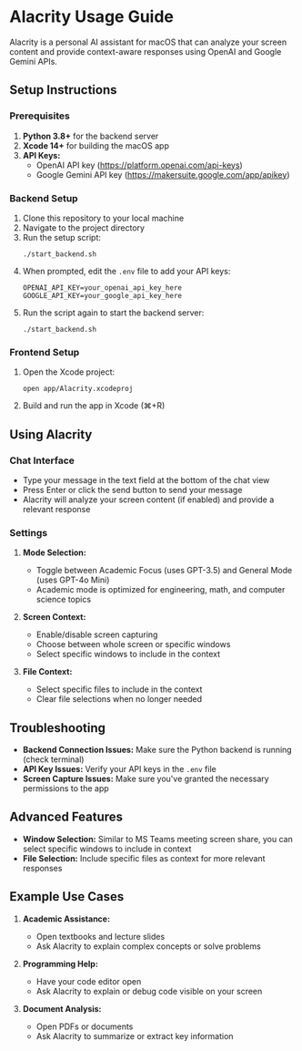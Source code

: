 # Alacrity Usage Guide

Alacrity is a personal AI assistant for macOS that can analyze your screen content and provide context-aware responses using OpenAI and Google Gemini APIs.

## Setup Instructions

### Prerequisites

1. **Python 3.8+** for the backend server
2. **Xcode 14+** for building the macOS app
3. **API Keys:**
   - OpenAI API key (https://platform.openai.com/api-keys)
   - Google Gemini API key (https://makersuite.google.com/app/apikey)

### Backend Setup

1. Clone this repository to your local machine
2. Navigate to the project directory
3. Run the setup script:
   ```
   ./start_backend.sh
   ```
4. When prompted, edit the `.env` file to add your API keys:
   ```
   OPENAI_API_KEY=your_openai_api_key_here
   GOOGLE_API_KEY=your_google_api_key_here
   ```
5. Run the script again to start the backend server:
   ```
   ./start_backend.sh
   ```

### Frontend Setup

1. Open the Xcode project:
   ```
   open app/Alacrity.xcodeproj
   ```
2. Build and run the app in Xcode (⌘+R)

## Using Alacrity

### Chat Interface

- Type your message in the text field at the bottom of the chat view
- Press Enter or click the send button to send your message
- Alacrity will analyze your screen content (if enabled) and provide a relevant response

### Settings

1. **Mode Selection:**
   - Toggle between Academic Focus (uses GPT-3.5) and General Mode (uses GPT-4o Mini)
   - Academic mode is optimized for engineering, math, and computer science topics

2. **Screen Context:**
   - Enable/disable screen capturing
   - Choose between whole screen or specific windows
   - Select specific windows to include in the context

3. **File Context:**
   - Select specific files to include in the context
   - Clear file selections when no longer needed

## Troubleshooting

- **Backend Connection Issues:** Make sure the Python backend is running (check terminal)
- **API Key Issues:** Verify your API keys in the `.env` file
- **Screen Capture Issues:** Make sure you've granted the necessary permissions to the app

## Advanced Features

- **Window Selection:** Similar to MS Teams meeting screen share, you can select specific windows to include in context
- **File Selection:** Include specific files as context for more relevant responses

## Example Use Cases

1. **Academic Assistance:**
   - Open textbooks and lecture slides
   - Ask Alacrity to explain complex concepts or solve problems

2. **Programming Help:**
   - Have your code editor open
   - Ask Alacrity to explain or debug code visible on your screen

3. **Document Analysis:**
   - Open PDFs or documents
   - Ask Alacrity to summarize or extract key information 